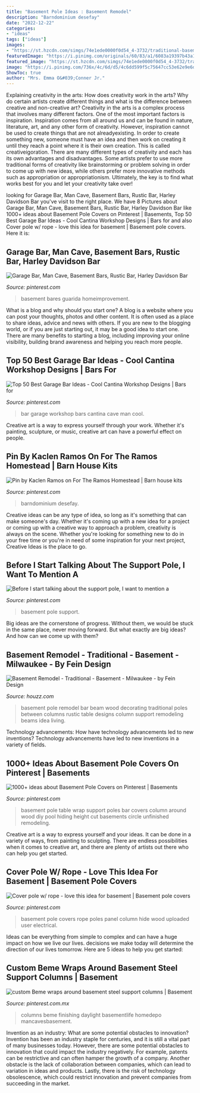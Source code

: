 ```yaml
---
title: "Basement Pole Ideas : Basement Remodel"
description: "Barndominium desefay"
date: "2022-12-22"
categories:
- "ideas"
tags: ["ideas"]
images:
- "https://st.hzcdn.com/simgs/74e1ede0000f0d54_4-3732/traditional-basement.jpg"
featuredImage: "https://i.pinimg.com/originals/60/83/a1/6083a19397b43a173c8f6dc31971507d.jpg"
featured_image: "https://st.hzcdn.com/simgs/74e1ede0000f0d54_4-3732/traditional-basement.jpg"
image: "https://i.pinimg.com/736x/4c/6d/d5/4c6dd599f5c75647cc53e62e9e6d656d--basement-ideas-beams.jpg"
ShowToc: true
author: "Mrs. Emma O&#039;Conner Jr."
---
```



Explaining creativity in the arts: How does creativity work in the arts? Why do certain artists create different things and what is the difference between creative and non-creative art?
Creativity in the arts is a complex process that involves many different factors. One of the most important factors is inspiration. Inspiration comes from all around us and can be found in nature, literature, art, and any other form of creativity. However, inspiration cannot be used to create things that are not alreadyexisting. In order to create something new, someone must have an idea and then work on creating it until they reach a point where it is their own creation. This is called creativeigoration. There are many different types of creativity and each has its own advantages and disadvantages. Some artists prefer to use more traditional forms of creativity like brainstorming or problem solving in order to come up with new ideas, while others prefer more innovative methods such as appropriation or appropriationism. Ultimately, the key is to find what works best for you and let your creativity take over!

	

		
looking for Garage Bar, Man Cave, Basement Bars, Rustic Bar, Harley Davidson Bar you've visit to the right place. We have 8 Pictures about Garage Bar, Man Cave, Basement Bars, Rustic Bar, Harley Davidson Bar like 1000+ ideas about Basement Pole Covers on Pinterest | Basements, Top 50 Best Garage Bar Ideas - Cool Cantina Workshop Designs | Bars for and also Cover pole w/ rope - love this idea for basement | Basement pole covers. Here it is:
		
    
## Garage Bar, Man Cave, Basement Bars, Rustic Bar, Harley Davidson Bar

<img loading=lazy src="https://i.pinimg.com/736x/1d/1c/0a/1d1c0a7be4fc6ff219cd9f6892dab25f--man-cave-basement-basement-bars.jpg?b=t" onerror="this.onerror=null;this.src='https://tse3.mm.bing.net/th?id=OIP.EiXPhzJ1ZO9NtF9dozR64wHaFj&amp;pid=15.1';" alt="Garage Bar, Man Cave, Basement Bars, Rustic Bar, Harley Davidson Bar">

_Source: pinterest.com_

>basement bares guarida homeimprovement. 

	

What is a blog and why should you start one?
A blog is a website where you can post your thoughts, photos and other content. It is often used as a place to share ideas, advice and news with others. If you are new to the blogging world, or if you are just starting out, it may be a good idea to start one. There are many benefits to starting a blog, including improving your online visibility, building brand awareness and helping you reach more people.

    
## Top 50 Best Garage Bar Ideas - Cool Cantina Workshop Designs | Bars For

<img loading=lazy src="https://i.pinimg.com/736x/f3/40/ac/f340ac65abf885db4f25bdb88567929e.jpg" onerror="this.onerror=null;this.src='https://tse3.mm.bing.net/th?id=OIP.RJbyo4YwzOtV0ORtr8-YywAAAA&amp;pid=15.1';" alt="Top 50 Best Garage Bar Ideas - Cool Cantina Workshop Designs | Bars for">

_Source: pinterest.com_

>bar garage workshop bars cantina cave man cool. 

	

Creative art is a way to express yourself through your work. Whether it's painting, sculpture, or music, creative art can have a powerful effect on people.

    
## Pin By Kaclen Ramos On For The Ramos Homestead | Barn House Kits

<img loading=lazy src="https://i.pinimg.com/originals/60/83/a1/6083a19397b43a173c8f6dc31971507d.jpg" onerror="this.onerror=null;this.src='https://tse4.mm.bing.net/th?id=OIP.tVAx56Rc7X89KLmMLdsJmQHaJ4&amp;pid=15.1';" alt="Pin by Kaclen Ramos on For The Ramos Homestead | Barn house kits">

_Source: pinterest.com_

>barndominium desefay. 

	

Creative ideas can be any type of idea, so long as it's something that can make someone's day. Whether it's coming up with a new idea for a project or coming up with a creative way to approach a problem, creativity is always on the scene. Whether you're looking for something new to do in your free time or you're in need of some inspiration for your next project, Creative Ideas is the place to go.

    
## Before I Start Talking About The Support Pole, I Want To Mention A

<img loading=lazy src="https://i.pinimg.com/736x/a9/1a/aa/a91aaaa2a7e64dd5da10439e1af13c8b--basement-renovations-renovating-basement.jpg" onerror="this.onerror=null;this.src='https://tse4.mm.bing.net/th?id=OIP.kur1li3loH35jjEx_a9xAgHaJ3&amp;pid=15.1';" alt="Before I start talking about the support pole, I want to mention a">

_Source: pinterest.com_

>basement pole support. 

	

Big ideas are the cornerstone of progress. Without them, we would be stuck in the same place, never moving forward. But what exactly are big ideas? And how can we come up with them?

    
## Basement Remodel - Traditional - Basement - Milwaukee - By Fein Design

<img loading=lazy src="https://st.hzcdn.com/simgs/74e1ede0000f0d54_4-3732/traditional-basement.jpg" onerror="this.onerror=null;this.src='https://tse3.mm.bing.net/th?id=OIP.1-JU8FWKobCu6di4IlWPIgHaFj&amp;pid=15.1';" alt="Basement Remodel - Traditional - Basement - Milwaukee - by Fein Design">

_Source: houzz.com_

>basement pole remodel bar beam wood decorating traditional poles between columns rustic table designs column support remodeling beams idea living. 

	

Technology advancements: How have technology advancements led to new inventions?
Technology advancements have led to new inventions in a variety of fields.

    
## 1000+ Ideas About Basement Pole Covers On Pinterest | Basements

<img loading=lazy src="https://i.pinimg.com/736x/4a/d2/d2/4ad2d26a0e5bf5c4e8bc0f582ef2fc69--basement-pole-covers-basement-pole-table.jpg" onerror="this.onerror=null;this.src='https://tse2.mm.bing.net/th?id=OIP.tJRKKDSRybhD2IruTnjYjgHaJ4&amp;pid=15.1';" alt="1000+ ideas about Basement Pole Covers on Pinterest | Basements">

_Source: pinterest.com_

>basement pole table wrap support poles bar covers column around wood diy pool hiding height cut basements circle unfinished remodeling. 

	

Creative art is a way to express yourself and your ideas. It can be done in a variety of ways, from painting to sculpting. There are endless possibilities when it comes to creative art, and there are plenty of artists out there who can help you get started.

    
## Cover Pole W/ Rope - Love This Idea For Basement | Basement Pole Covers

<img loading=lazy src="https://i.pinimg.com/736x/92/a6/bc/92a6bc9310552fe5b8d03647691ab2d9--column-cover-ideas-basement-pole-covers.jpg" onerror="this.onerror=null;this.src='https://tse4.mm.bing.net/th?id=OIP.XWqyt5yNOBSDiVIxciqsdAHaNL&amp;pid=15.1';" alt="Cover pole w/ rope - love this idea for basement | Basement pole covers">

_Source: pinterest.com_

>basement pole covers rope poles panel column hide wood uploaded user electrical. 

	

Ideas can be everything from simple to complex and can have a huge impact on how we live our lives. decisions we make today will determine the direction of our lives tomorrow. Here are 5 ideas to help you get started:

    
## Custom Beme Wraps Around Basement Steel Support Columns | Basement

<img loading=lazy src="https://i.pinimg.com/736x/4c/6d/d5/4c6dd599f5c75647cc53e62e9e6d656d--basement-ideas-beams.jpg" onerror="this.onerror=null;this.src='https://tse1.mm.bing.net/th?id=OIP.07rZ9G3Wmq2Z5hsLT6M7OAHaLD&amp;pid=15.1';" alt="custom Beme wraps around basement steel support columns | Basement">

_Source: pinterest.com.mx_

>columns beme finishing daylight basementlife homedepo mancavesbasement. 

	

Invention as an industry: What are some potential obstacles to innovation?
Invention has been an industry staple for centuries, and it is still a vital part of many businesses today. However, there are some potential obstacles to innovation that could impact the industry negatively. For example, patents can be restrictive and can often hamper the growth of a company. Another obstacle is the lack of collaboration between companies, which can lead to variation in ideas and products. Lastly, there is the risk of technology obsolescence, which could restrict innovation and prevent companies from succeeding in the market.

